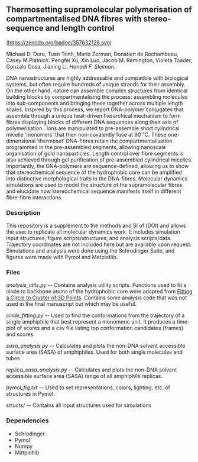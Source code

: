 ## Thermosetting supramolecular polymerisation of compartmentalised DNA fibres with stereo-sequence and length control
(https://zenodo.org/badge/357632126.svg)

Michael D. Dore, Tuan Trinh, Marlo Zorman, Donatien de Rochambeau, Casey M.Platnich. Pengfei Xu, Xin Luo, Jacob M. Remington, Violeta Toader, Gonzalo Cosa, Jianing Li, *Hanadi F. Sleiman*.

DNA nanostructures are highly addressable and compatible with biological systems, but often require hundreds of unique strands for their assembly. On the other hand, nature can assemble complex structures from identical building blocks by compartmentalising the process: assembling molecules into sub-components and bringing these together across multiple length scales. Inspired by this process, we report DNA-polymer conjugates that assemble through a unique heat-driven hierarchical mechanism to form fibres displaying blocks of different DNA sequences along their axis of polymerisation . Ions are manipulated to pre-assemble short cylindrical micelle ‘monomers’ that then non-covalently fuse at 90 °C. These one-dimensional ‘thermoset’ DNA-fibres retain the compartmentalisation programmed in the pre-assembled segments, allowing nanoscale organisation of gold nanoparticles. Length control over fibre segments is also achieved through gel purification of pre-assembled cylindrical micelles. Importantly, the DNA-polymers are sequence-defined, allowing us to show that stereochemical sequence of the hydrophobic core can be amplified into distinctive morphological traits in the DNA-fibres. Molecular dynamics simulations are used to model the structure of the supramolecular fibres and elucidate how stereochemical sequence manifests itself in different fibre-fibre interactions.


### Description
This repository is a supplement to the methods and SI of (DOI) and allows the user to replicate all molecular dynamics work. It includes simulation input structures, figure scripts/structures, and analysis scripts/data. Trajectory coordinates are not included here but are available upon request. Simulations and analysis were done using the Schrodinger Suite, and figures were made with Pymol and Matplotlib.

### Files
*analysis_utils.py* -- Contains analysis utility scripts. Functions used to fit a circle to backbone atoms of the hydrophobic core were adapted from [Fitting a Circle to Cluster of 3D Points](https://meshlogic.github.io/posts/jupyter/curve-fitting/fitting-a-circle-to-cluster-of-3d-points/). Contains some analysis code that was not used in the final manuscript but which may be useful.

*circle_fitting.py* -- Used to find the conformations from the trajectory of a single amphiphile that best represent a monomeric unit. It produces a time-plot of scores and a csv file listing top conformation candidates (frames) and scores.

*sasa_analysis.py* -- Calculates and plots the non-DNA solvent accessible surface area (SASA) of amphiphiles. Used for both single molecules and tubes

*replica_sasa_analysis.py* -- Calculates and plots the non-DNA solvent accessible surface area (SASA) range of all amphiphile replicas.

*pymol_fig.txt* -- Used to set representations, colors, lighting, etc, of structures in Pymol.

*structs/* -- Contains all input structures used for simulations

### Dependencies
* Schrodinger
* Pymol
* Numpy
* Matplotlib
